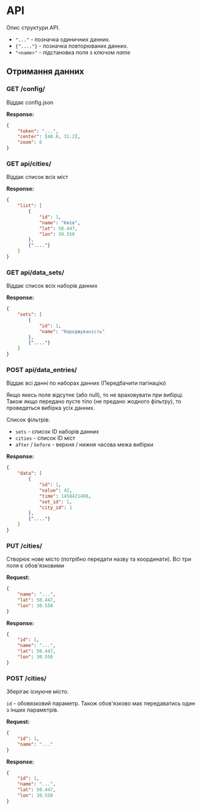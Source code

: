 # API

Опис структури API.

 * `"..."` - позначка одиничних данних.
 * `{"...."}` - позначка повторюваних данних.
 * `"<name>"` - підстановка поля з ключом _name_

## Отримання данних

### GET /config/
Віддає config.json

__Response:__

```json
{
    "token": "...",
    "center": [48.8, 31.2],
    "zoom": 6
}
```

### GET api/cities/
Віддає список всіх міст

__Response:__

```json
{
    "list": [
        {
            "id": 1,
            "name": "Київ",
            "lat": 50.447,
            "lon": 30.550
        },
        {"...."}
    ]
}
```

### GET api/data_sets/
Віддає список всіх наборів данних

__Response:__

```json
{
    "sets": [
        {
            "id": 1,
            "name": "Народжуваність"
        },
        {"...."}
    ]
}
```


### POST api/data_entries/
Віддає всі данні по наборах данних
(Передбачити пагінацію)

Якщо якесь поле відсутнє (або null), то не враховувати при вибірці. Також якщо передано пусте тіло (не предано жодного фільтру), то проведеться вибірка усіх данних.

Список фільтрів:
 * `sets` - список ID наборів данних
 * `cities` - список ID міст
 * `after` / `before` - верхня / нижня часова межа вибірки

__Response:__

```json
{
    "data": [
        {
            "id": 1,
            "value": 42,
            "time": 1458421488,
            "set_id": 1,
            "city_id": 1
        },
        {"...."}
    ]
}
```

### PUT /cities/
Створює нове місто (потрібно передати назву та координати).
Всі три поля є обов'язковими

__Request:__

```json
{
    "name": "...",
    "lat": 50.447,
    "lon": 30.550
}
```

__Response:__

```json
{
    "id": 1,
    "name": "...",
    "lat": 50.447,
    "lon": 30.550
}
```

### POST /cities/
Зберігає існуюче місто.

`id` - обовязковий параметр.
Також обов'язково має передаватись один з інших параметрів.

__Request:__

```json
{
    "id": 1,
    "name": "..."
}
```

__Response:__

```json
{
    "id": 1,
    "name": "...",
    "lat": 50.447,
    "lon": 30.550
}
```

